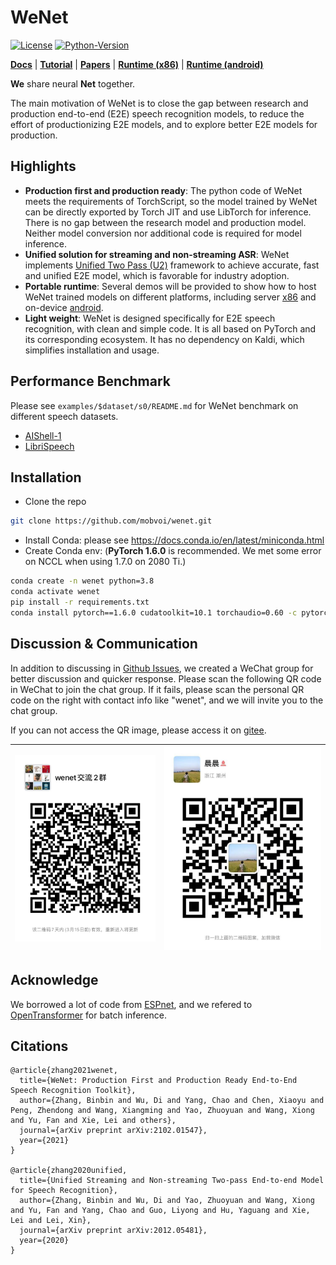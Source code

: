 # WeNet

[![License](https://img.shields.io/badge/License-Apache%202.0-brightgreen.svg)](https://opensource.org/licenses/Apache-2.0)
[![Python-Version](https://img.shields.io/badge/Python-3.7%7C3.8-brightgreen)](https://github.com/mobvoi/wenet)

[**Docs**](https://mobvoi.github.io/wenet/)
| [**Tutorial**](https://mobvoi.github.io/wenet/tutorial.html)
| [**Papers**](https://mobvoi.github.io/wenet/papers.html)
| [**Runtime (x86)**](https://github.com/mobvoi/wenet/tree/main/runtime/server/x86)
| [**Runtime (android)**](https://github.com/mobvoi/wenet/tree/main/runtime/device/android/wenet)

**We** share neural **Net** together.

The main motivation of WeNet is to close the gap between research and production end-to-end (E2E) speech recognition models,
to reduce the effort of productionizing E2E models, and to explore better E2E models for production.

## Highlights

* **Production first and production ready**: The python code of WeNet meets the requirements of TorchScript,
  so the model trained by WeNet can be directly exported by Torch JIT and use LibTorch for inference.
  There is no gap between the research model and production model.
  Neither model conversion nor additional code is required for model inference.
* **Unified solution for streaming and non-streaming ASR**: WeNet implements [Unified Two Pass (U2)](https://arxiv.org/pdf/2012.05481.pdf)
  framework to achieve accurate, fast and unified E2E model, which is favorable for industry adoption.
* **Portable runtime**: Several demos will be provided to show how to host WeNet trained models
  on different platforms, including server [x86](https://github.com/mobvoi/wenet/tree/main/runtime/server/x86) and on-device [android](https://github.com/mobvoi/wenet/tree/main/runtime/device/android/wenet).
* **Light weight**: WeNet is designed specifically for E2E speech recognition,
  with clean and simple code. It is all based on PyTorch and its corresponding ecosystem. It has no dependency on Kaldi,
  which simplifies installation and usage.

## Performance Benchmark

Please see `examples/$dataset/s0/README.md` for WeNet benchmark on different speech datasets.
* [AIShell-1](examples/aishell/s0/README.md)
* [LibriSpeech](examples/librispeech/s0/README.md)

## Installation

- Clone the repo
``` sh
git clone https://github.com/mobvoi/wenet.git
```

- Install Conda: please see https://docs.conda.io/en/latest/miniconda.html
- Create Conda env: (**PyTorch 1.6.0** is recommended. We met some error on NCCL when using 1.7.0 on 2080 Ti.)

``` sh
conda create -n wenet python=3.8
conda activate wenet
pip install -r requirements.txt
conda install pytorch==1.6.0 cudatoolkit=10.1 torchaudio=0.60 -c pytorch
```

## Discussion & Communication

In addition to discussing in [Github Issues](https://github.com/mobvoi/wenet/issues), we created a WeChat group for better discussion and quicker response.
Please scan the following QR code in WeChat to join the chat group.
If it fails, please scan the personal QR code on the right with contact info like "wenet", and we will invite you to the chat group.

If you can not access the QR image, please access it on [gitee](https://gitee.com/robin1001/qr/tree/master).

| ![ Wenet chat group ](https://github.com/robin1001/qr/blob/master/wenet.jpeg) | ![ Wenet chat group ](https://github.com/robin1001/qr/blob/master/binbin.jpeg) |
|-------------------------------------------------------------------------------|--------------------------------------------------------------------------------|


## Acknowledge

We borrowed a lot of code from [ESPnet](https://github.com/espnet/espnet),
and we refered to [OpenTransformer](https://github.com/ZhengkunTian/OpenTransformer/blob/master/otrans/recognizer.py)
for batch inference.

## Citations

```
@article{zhang2021wenet,
  title={WeNet: Production First and Production Ready End-to-End Speech Recognition Toolkit},
  author={Zhang, Binbin and Wu, Di and Yang, Chao and Chen, Xiaoyu and Peng, Zhendong and Wang, Xiangming and Yao, Zhuoyuan and Wang, Xiong and Yu, Fan and Xie, Lei and others},
  journal={arXiv preprint arXiv:2102.01547},
  year={2021}
}

@article{zhang2020unified,
  title={Unified Streaming and Non-streaming Two-pass End-to-end Model for Speech Recognition},
  author={Zhang, Binbin and Wu, Di and Yao, Zhuoyuan and Wang, Xiong and Yu, Fan and Yang, Chao and Guo, Liyong and Hu, Yaguang and Xie, Lei and Lei, Xin},
  journal={arXiv preprint arXiv:2012.05481},
  year={2020}
}
```
